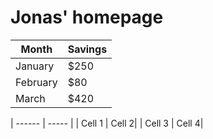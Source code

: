 # Jonas' homepage

| Month    | Savings |
| -------- | ------- |
| January  | $250    |
| February | $80     |
| March    | $420    |

| ------ | ----- |
| Cell 1 | Cell 2|
| Cell 3 | Cell 4|
